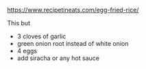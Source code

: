 
https://www.recipetineats.com/egg-fried-rice/

This but

- 3 cloves of garlic
- green onion root instead of white onion
- 4 eggs
- add siracha or any hot sauce

